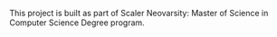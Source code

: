 This project is built as part of Scaler Neovarsity: Master of Science in Computer Science Degree program.
